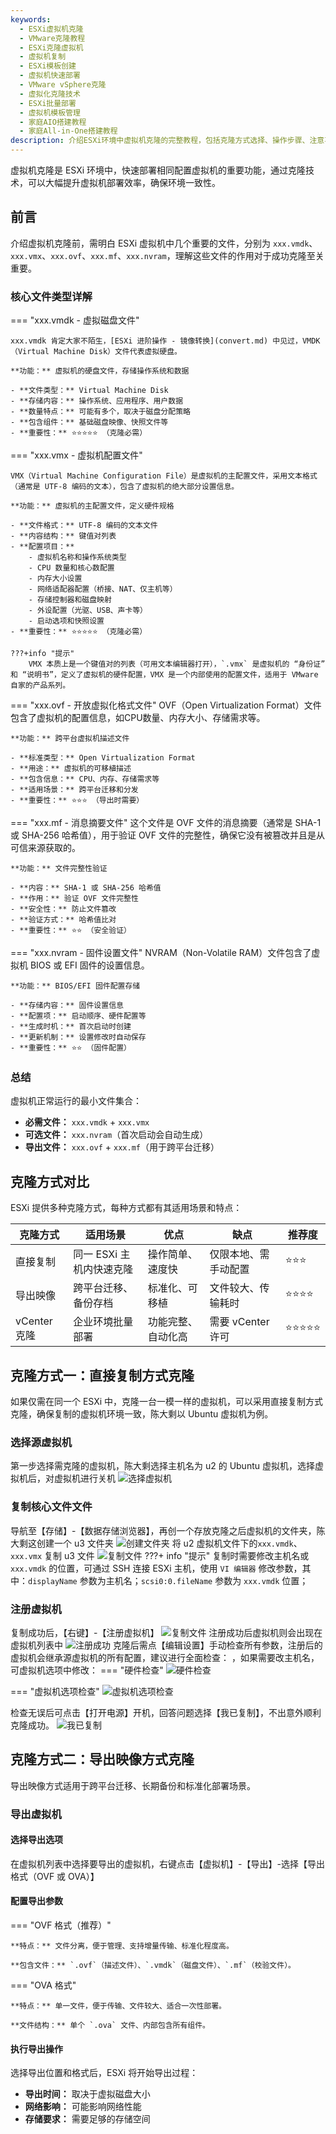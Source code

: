 ```yaml
---
keywords:
  - ESXi虚拟机克隆
  - VMware克隆教程
  - ESXi克隆虚拟机
  - 虚拟机复制
  - ESXi模板创建
  - 虚拟机快速部署
  - VMware vSphere克隆
  - 虚拟化克隆技术
  - ESXi批量部署
  - 虚拟机模板管理
  - 家庭AIO搭建教程
  - 家庭All-in-One搭建教程
description: 介绍ESXi环境中虚拟机克隆的完整教程，包括克隆方式选择、操作步骤、注意事项和最佳实践，帮助快速部署和管理虚拟机。
---
```

虚拟机克隆是 ESXi 环境中，快速部署相同配置虚拟机的重要功能，通过克隆技术，可以大幅提升虚拟机部署效率，确保环境一致性。

## 前言
介绍虚拟机克隆前，需明白 ESXi 虚拟机中几个重要的文件，分别为 `xxx.vmdk`、`xxx.vmx`、`xxx.ovf`、`xxx.mf`、`xxx.nvram`，理解这些文件的作用对于成功克隆至关重要。

### 核心文件类型详解


=== "xxx.vmdk - 虚拟磁盘文件"
    
    xxx.vmdk 肯定大家不陌生，[ESXi 进阶操作 - 镜像转换](convert.md) 中见过，VMDK（Virtual Machine Disk）文件代表虚拟硬盘。

    **功能：** 虚拟机的硬盘文件，存储操作系统和数据
    
    - **文件类型：** Virtual Machine Disk
    - **存储内容：** 操作系统、应用程序、用户数据
    - **数量特点：** 可能有多个，取决于磁盘分配策略
    - **包含组件：** 基础磁盘映像、快照文件等
    - **重要性：** ⭐⭐⭐⭐⭐ （克隆必需）

=== "xxx.vmx - 虚拟机配置文件"
    
    VMX（Virtual Machine Configuration File）是虚拟机的主配置文件，采用文本格式（通常是 UTF-8 编码的文本），包含了虚拟机的绝大部分设置信息。

    **功能：** 虚拟机的主配置文件，定义硬件规格
    
    - **文件格式：** UTF-8 编码的文本文件
    - **内容结构：** 键值对列表
    - **配置项目：**
        - 虚拟机名称和操作系统类型
        - CPU 数量和核心数配置
        - 内存大小设置
        - 网络适配器配置（桥接、NAT、仅主机等）
        - 存储控制器和磁盘映射
        - 外设配置（光驱、USB、声卡等）
        - 启动选项和快照设置
    - **重要性：** ⭐⭐⭐⭐⭐ （克隆必需）
    
    ???+info "提示"
        VMX 本质上是一个键值对的列表（可用文本编辑器打开），`.vmx` 是虚拟机的 “身份证” 和 “说明书”，定义了虚拟机的硬件配置，VMX 是一个内部使用的配置文件，适用于 VMware 自家的产品系列。


=== "xxx.ovf - 开放虚拟化格式文件"
    OVF（Open Virtualization Format）文件包含了虚拟机的配置信息，如CPU数量、内存大小、存储需求等。
    
    **功能：** 跨平台虚拟机描述文件
    
    - **标准类型：** Open Virtualization Format
    - **用途：** 虚拟机的可移植描述
    - **包含信息：** CPU、内存、存储需求等
    - **适用场景：** 跨平台迁移和分发
    - **重要性：** ⭐⭐⭐ （导出时需要）

=== "xxx.mf - 消息摘要文件"
    这个文件是 OVF 文件的消息摘要（通常是 SHA-1 或 SHA-256 哈希值），用于验证 OVF 文件的完整性，确保它没有被篡改并且是从可信来源获取的。    

    **功能：** 文件完整性验证
    
    - **内容：** SHA-1 或 SHA-256 哈希值
    - **作用：** 验证 OVF 文件完整性
    - **安全性：** 防止文件篡改
    - **验证方式：** 哈希值比对
    - **重要性：** ⭐⭐ （安全验证）

=== "xxx.nvram - 固件设置文件"
    NVRAM（Non-Volatile RAM）文件包含了虚拟机 BIOS 或 EFI 固件的设置信息。

    **功能：** BIOS/EFI 固件配置存储
    
    - **存储内容：** 固件设置信息
    - **配置项：** 启动顺序、硬件配置等
    - **生成时机：** 首次启动时创建
    - **更新机制：** 设置修改时自动保存
    - **重要性：** ⭐⭐ （固件配置）

### 总结
虚拟机正常运行的最小文件集合：

- **必需文件：** `xxx.vmdk` + `xxx.vmx`
- **可选文件：** `xxx.nvram`（首次启动会自动生成）
- **导出文件：** `xxx.ovf` + `xxx.mf`（用于跨平台迁移）

## 克隆方式对比
ESXi 提供多种克隆方式，每种方式都有其适用场景和特点：

| 克隆方式 | 适用场景 | 优点 | 缺点 | 推荐度 |
|---------|---------|------|------|--------|
| 直接复制 | 同一 ESXi 主机内快速克隆 | 操作简单、速度快 | 仅限本地、需手动配置 | ⭐⭐⭐ |
| 导出映像 | 跨平台迁移、备份存档 | 标准化、可移植 | 文件较大、传输耗时 | ⭐⭐⭐⭐ |
| vCenter 克隆 | 企业环境批量部署 | 功能完整、自动化高 | 需要 vCenter 许可 | ⭐⭐⭐⭐⭐ |

## 克隆方式一：直接复制方式克隆
如果仅需在同一个 ESXi 中，克隆一台一模一样的虚拟机，可以采用直接复制方式克隆，确保复制的虚拟机环境一致，陈大剩以 Ubuntu 虚拟机为例。
### 选择源虚拟机
第一步选择需克隆的虚拟机，陈大剩选择主机名为 u2 的 Ubuntu 虚拟机，选择虚拟机后，对虚拟机进行关机
![选择虚拟机](https://img.it927.com/aio/255.png)
### 复制核心文件文件
导航至【存储】-【数据存储浏览器】，再创一个存放克隆之后虚拟机的文件夹，陈大剩这创建一个 u3 文件夹
![创建文件夹](https://img.it927.com/aio/256.png)
将 u2 虚拟机文件下的`xxx.vmdk`、`xxx.vmx` 复制 u3 文件
![复制文件](https://img.it927.com/aio/257.png)
???+ info "提示"
    复制时需要修改主机名或 `xxx.vmdk` 的位置，可通过 SSH 连接 ESXi 主机，使用 `VI 编辑器` 修改参数，其中：`displayName` 参数为主机名；`scsi0:0.fileName` 参数为 `xxx.vmdk` 位置；

### 注册虚拟机
复制成功后，【右键】-【注册虚拟机】
![复制文件](https://img.it927.com/aio/258.png)
注册成功后虚拟机则会出现在虚拟机列表中
![注册成功](https://img.it927.com/aio/259.png)
克隆后需点【编辑设置】手动检查所有参数，注册后的虚拟机会继承源虚拟机的所有配置，建议进行全面检查：
，如果需要改主机名，可虚拟机选项中修改：
=== "硬件检查"
    ![硬件检查](https://img.it927.com/aio/260.png)

=== "虚拟机选项检查"
    ![虚拟机选项检查](https://img.it927.com/aio/261.png)

检查无误后可点击【打开电源】开机，回答问题选择【我已复制】，不出意外顺利克隆成功。
![我已复制](https://img.it927.com/aio/262.png)

## 克隆方式二：导出映像方式克隆

导出映像方式适用于跨平台迁移、长期备份和标准化部署场景。

### 导出虚拟机

#### 选择导出选项

在虚拟机列表中选择要导出的虚拟机，右键点击【虚拟机】-【导出】-选择【导出格式（OVF 或 OVA）】

#### 配置导出参数

=== "OVF 格式（推荐）"
    
    **特点：** 文件分离，便于管理、支持增量传输、标准化程度高。
    
    **包含文件：** `.ovf`（描述文件）、`.vmdk`（磁盘文件）、`.mf`（校验文件）。

=== "OVA 格式"
    
    **特点：** 单一文件，便于传输、文件较大、适合一次性部署。
    
    **文件结构：** 单个 `.ova` 文件、内部包含所有组件。

#### 执行导出操作

选择导出位置和格式后，ESXi 将开始导出过程：

- **导出时间：** 取决于虚拟磁盘大小
- **网络影响：** 可能影响网络性能
- **存储要求：** 需要足够的存储空间

